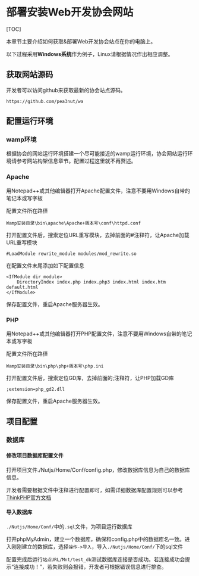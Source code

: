 # 部署安装Web开发协会网站

[TOC]

本章节主要介绍如何获取&部署Web开发协会站点在你的电脑上。

以下过程采用**Windows系统**作为例子，Linux请根据情况作出相应调整。

## 获取网站源码

开发者可以访问github来获取最新的协会站点源码。

	https://github.com/pea3nut/wa

## 配置运行环境

### wamp环境

根据协会的网站运行环境搭建一个尽可能接近的wamp运行环境，协会网站运行环境请参考网站构架信息章节。配置过程这里就不再赘述。

### Apache

用Notepad++或其他编辑器打开Apache配置文件，注意不要用Windows自带的笔记本或写字板

配置文件所在路径

	Wamp安装目录\bin\apache\Apache+版本号\conf\httpd.conf

打开配置文件后，搜索定位URL重写模块，去掉前面的#注释符，让Apache加载URL重写模块

	#LoadModule rewrite_module modules/mod_rewrite.so

在配置文件末尾添加如下配置信息

    <IfModule dir_module>
        DirectoryIndex index.php index.php3 index.html index.htm default.html
    </IfModule>

保存配置文件，重启Apache服务器生效。

### PHP

用Notepad++或其他编辑器打开PHP配置文件，注意不要用Windows自带的笔记本或写字板

配置文件所在路径

	Wamp安装目录\bin\php\php+版本号\php.ini

打开配置文件后，搜索定位GD库，去掉前面的;注释符，让PHP加载GD库

	;extension=php_gd2.dll

保存配置文件，重启Apache服务器生效。

## 项目配置

### 数据库

#### 修改项目数据库配置文件

打开项目文件./Nutjs/Home/Conf/config.php，修改数据库信息为自己的数据库信息。

开发者需要根据文件中注释进行配置即可，如需详细数据库配置规则可以参考[ThinkPHP官方文档](http://document.thinkphp.cn/manual_3_2.html#connect_db)

#### 导入数据库

`./Nutjs/Home/Conf/`中的`.sql`文件，为项目运行数据库

打开phpMyAdmin，建立一个数据库，确保和config.php中的数据库名一致。进入刚刚建立的数据库，选择`操作->导入`，导入`./Nutjs/Home/Conf/`下的sql文件

配置完成后运行`站点URL/Mnt/test_db`测试数据库连接是否成功。若连接成功会提示“连接成功！”，若失败则会报错，开发者可根据错误信息进行排查。
